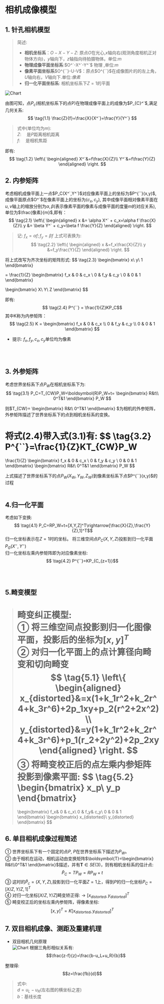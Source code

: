 # 相机成像模型

## 1. 针孔相机模型   
> 简述:    
>  * **相机坐标系**：$O-X-Y-Z$: 原点$O$在光心,$x$轴向右(观测角度相机正对物体方向)，$y$轴向下，$z$轴指向待拍摄物体。单位:$m$
>  * **物理成像平面坐标系**:$O^`-X^`-Y^`$ 物理    ,单位:$m$
>  * **像素平面坐标系**$O^{``}-U-V$：原点$O^{``}$在成像图片的的左上角，$U$轴向右，$V$轴向下.单位:$像素$
>  * **归一化平面坐标系**: 相机坐标系下$Z=1$的平面 


![Chart](./针孔相机模型.png)


由图可知，点$P_{c}$(相机坐标系下的点P)在物理成像平面上的成像为$P_{C}^`$,满足几何关系:
$$
\tag{1.1}
\frac{Z}{f}=\frac{X}{X^`}=\frac{Y}{Y^`}
$$

> 式中(单位均为$m$):    
> $Z$: &emsp;是$P$距离相机距离    
> $f$: &emsp;是相机焦距

即有:
$$
\tag{1.2}
\left\{
    \begin{aligned}
        X^`&=f\frac{X}{Z}\\
        Y^`&=f\frac{Y}{Z}
    \end{aligned}
\right.
$$

## 2. 内参矩阵

考虑相机成像平面上一点$P_C(X^`,Y^`)$对应像素平面上的坐标为$P^{``}(x,y)$, 成像平面原点$O^`$在像素平面上的坐标为$(c_x,c_y)$, 其中成像平面相对像素平面在$u,v$轴上的缩放分别为$\alpha, \beta$(表示像素平面的像素与成像平面的度量$m$的对应关系),单位为$\frac{像素}{m}$,即有：
$$
\tag{2.1}
\left\{
    \begin{aligned}
        x &= \alpha X^` + c_x=\alpha f \frac{X}{Z}\\
        y &= \beta Y^` + c_y=\beta f \frac{Y}{Z}
    \end{aligned}
\right.
$$

> 记: $f_x=\alpha f; f_y=\beta f$ 上式可表换为:
$$
\tag{2.2}
\left\{
    \begin{aligned}
        x &=f_x\frac{X}{Z}\\
        y &=f_y\frac{Y}{Z}
    \end{aligned}
\right.
$$

将上式改写为齐次坐标的矩阵形式:
$$
\tag{2.3}
\begin{bmatrix}
    x\\
    y\\
    1
\end{bmatrix}

=
\frac{1}{Z}
\begin{bmatrix}
    f_x   &   0   &   c_x \\
    0     &   f_y &   c_y \\
    0     &   0   &   1 
\end{bmatrix}

\begin{bmatrix}
    X\\
    Y\\
    Z
\end{bmatrix}
$$

即有:
$$
\tag{2.4}
P^{``} = \frac{1}{Z}KP_C$$
其中K称为内参矩阵：
$$
\tag{2.5}
K = 
\begin{bmatrix}
    f_x   &   0   &   c_x \\
    0     &   f_y &   c_y \\
    0     &   0   &   1 
\end{bmatrix}
$$
* 提示: $f_x,f_y,c_x,c_y$单位均为像素
<br/>
<br/>

## 3. 外参矩阵
考虑世界坐标系下点$P_W$在相机坐标系下为:
$$
\tag{3.1}
P_C=T_{CW}P_W=\boldsymbol{R}P_W+t=
\begin{bmatrix}
    R&t\\
    0^T&1
\end{bmatrix}
P_W
$$

则$T_{CW}=
\begin{bmatrix}
    R&t\\
    0^T&1
\end{bmatrix}
$为相机的外参矩阵，外参矩阵描述了世界坐标系下的点到相机坐标系的变换。

将式$(2.4)$带入式$(3.1)$有:
$$
\tag{3.2}
P^{``}=\frac{1}{Z}KT_{CW}P_W
=
\frac{1}{Z}
\begin{bmatrix}
    f_x   &   0   &   c_x \\
    0     &   f_y &   c_y \\
    0     &   0   &   1 
\end{bmatrix}
\begin{bmatrix}
    R&t\\
    0^T&1
\end{bmatrix}
P_W
$$

上式描述了世界坐标系下的点$P_W(X_W,Y_W,Z_W)$到像素坐标系下点$P^{``}(x,y)$的过程
<br/>
<br/>

## 4.归一化平面
考虑如下变换:
$$
\tag{4.1}
P_C=RP_W+t=[X,Y,Z]^T\rightarrow[\frac{X}{Z},\frac{Y}{Z},1]^T$$
归一化坐标表示在$Z=1$时的坐标。 将三维空间点$P_C(X,Y,Z)$投影到归一化平面$P_G(X^{-},Y^{-})$   
归一化坐标左乘内参矩阵即为对应像素坐标:
$$
\tag{4.2}
P^{``}=KP_{C_{z=1}}$$

<br/>
<br/>

## 5.畸变模型     

> 畸变纠正模型:    
> ① 将三维空间点投影到归一化图像平面，投影后的坐标为$[x,y]^T$   
> ② 对归一化平面上的点计算径向畸变和切向畸变
> $$
>    \tag{5.1}
>    \left\{
>        \begin{aligned}
>            x_{distorted}&=x(1+k_1r^2+k_2r^4+k_3r^6)+2p_1xy+p_2(r^2+2x^2)\\
>            y_{distorted}&=y(1+k_1r^2+k_2r^4+k_3r^6)+p_1(r_2+2y^2)+2p_2xy
>        \end{aligned}
>    \right.
>  $$
> ③ 将畸变校正后的点左乘内参矩阵投影到像素平面:
> $$
>   \tag{5.2}
>   \begin{bmatrix}
>       x_p\\
>       y_p 
>   \end{bmatrix}
>  =
>  \begin{bmatrix}
>       f_x&  0  &  c_x\\
>       0  &  f_y&  c_y\\
>       0  &   0  &  1  
>  \end{bmatrix}
>  \begin{bmatrix}
>       x_{distorted}\\
>       y_{distorted}
>  \end{bmatrix}
> $$

## 6. 单目相机成像过程简述   
① 世界坐标系下有一个固定的点$P$, $P$在世界坐标系下描述为$P_W$。    
② 由于相机在运动，相机运动由变换矩阵$\boldsymbol{T}=\begin{bmatrix}
    R&t\\0^T&1
\end{bmatrix}$描述，并有$\boldsymbol{T}\in SE(3)$，则有相机坐标系的估计点:
$$
    \tag{6.1}
    \widetilde{P}_C=TP_W=RP_W+t
$$
③ 这时的$\widetilde{P}_c=(X,Y,Z)$,投影到归一化平面$Z=1$上，得到$P$的归一化坐标$P_C=[X/Z,Y/Z,1]^T$    
④ 对归一化坐标$[X/Z,Y/Z]$畸变矫正得:$\rightarrow[x_{distorted},y_{distorted}]^T$    
⑤ 畸变校正后的坐标左乘内参矩阵，得像素坐标:
$$[x,y]^T=K[x_{distorted},y_{distorted}]^T$$

## 7. 双目相机成像、测距及重建机理
* 双目相机几何原理    
![Chart](./双目相机几何原理.png)
根据三角形相似关系有:
$$\frac{z-f}{z}=\frac{b-u_L+u_R}{b}$$

整理得:
$$z=\frac{fb}{d}$$

> 式中:    
> $d=u_L-u_R$(左右图的横坐标之差)    
> $b$：基线长度